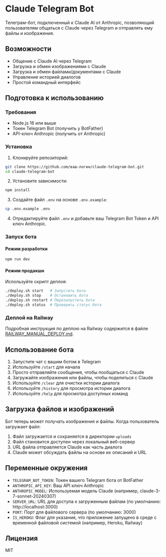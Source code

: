 # Claude Telegram Bot

Телеграм-бот, подключенный к Claude AI от Anthropic, позволяющий пользователям общаться с Claude через Telegram и отправлять ему файлы и изображения.

## Возможности

- Общение с Claude AI через Telegram
- Загрузка и обмен изображениями с Claude
- Загрузка и обмен файлами/документами с Claude
- Управление историей диалогов
- Простой командный интерфейс

## Подготовка к использованию

### Требования

- Node.js 16 или выше
- Токен Telegram Bot (получить у BotFather)
- API-ключ Anthropic (получить от Anthropic)

### Установка

1. Клонируйте репозиторий:
```bash
git clone https://github.com/ваш-логин/claude-telegram-bot.git
cd claude-telegram-bot
```

2. Установите зависимости:
```bash
npm install
```

3. Создайте файл `.env` на основе `.env.example`:
```bash
cp .env.example .env
```

4. Отредактируйте файл `.env` и добавьте ваш Telegram Bot Token и API ключ Anthropic.

### Запуск бота

#### Режим разработки

```bash
npm run dev
```

#### Режим продакшн

Используйте скрипт деплоя:

```bash
./deploy.sh start   # Запустить бота
./deploy.sh stop    # Остановить бота
./deploy.sh restart # Перезапустить бота
./deploy.sh status  # Проверить статус бота
```

### Деплой на Railway

Подробная инструкция по деплою на Railway содержится в файле [RAILWAY_MANUAL_DEPLOY.md](RAILWAY_MANUAL_DEPLOY.md).

## Использование бота

1. Запустите чат с вашим ботом в Telegram
2. Используйте `/start` для начала
3. Просто отправляйте сообщения, чтобы пообщаться с Claude
4. Загружайте изображения или файлы, чтобы поделиться с Claude
5. Используйте `/clear` для очистки истории диалога
6. Используйте `/history` для просмотра истории диалога
7. Используйте `/help` для просмотра доступных команд

## Загрузка файлов и изображений

Бот теперь может получать изображения и файлы. Когда пользователь загружает файл:

1. Файл загружается и сохраняется в директории `uploads`
2. Файл становится доступен через локальный веб-сервер
3. URL файла отправляется Claude как часть диалога
4. Claude может обсуждать файлы на основе их описаний и URL

## Переменные окружения

- `TELEGRAM_BOT_TOKEN`: Токен вашего Telegram бота от BotFather
- `ANTHROPIC_API_KEY`: Ваш API ключ Anthropic
- `ANTHROPIC_MODEL`: Используемая модель Claude (например, claude-3-7-sonnet-20240307)
- `SERVER_URL`: URL для доступа к загруженным файлам (по умолчанию: http://localhost:3000)
- `PORT`: Порт для файлового сервера (по умолчанию: 3000)
- `IS_HEROKU`: Флаг для указания, что приложение запущено в среде с временной файловой системой (например, Heroku, Railway)

## Лицензия

MIT 